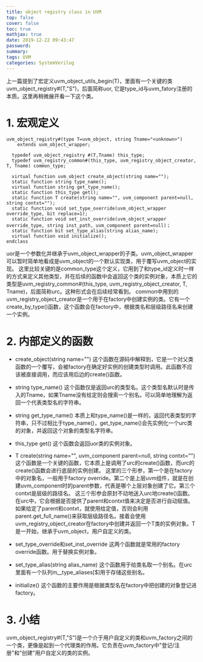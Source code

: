 ```yaml
---
title: object registry class in UVM
top: false
cover: false
toc: true
mathjax: true
date: 2019-12-22 09:43:47
password:
summary:
tags: UVM
categories: SystemVerilog
---
```



上一篇提到了宏定义uvm_object_utils_begin(T)，里面有一个关键的类uvm_object_registry#(T,"S")，后面简称uor, 它是type_id与uvm_fatory注册的本质。这里再稍微展开看一下这个类。
<!---more--->

# 1. 宏观定义
~~~
uvm_object_registry#(type T=uvm_object, string Tname="<unknown>") 
    extends uvm_object_wrapper;

  typedef uvm_object_registry #(T,Tname) this_type;
  typedef uvm_registry_common#(this_type, uvm_registry_object_creator, T, Tname) common_type;
  
  virtual function uvm_object create_object(string name="");
  static function string type_name();
  virtual function string get_type_name();
  static function this_type get();
  static function T create(string name="", uvm_component parent=null, string contxt="");
  static function void set_type_override(uvm_object_wrapper override_type, bit replace=1);
  static function void set_inst_override(uvm_object_wrapper override_type, string inst_path, uvm_component parent=null)；
  static function bit set_type_alias(string alias_name);
  virtual function void initialize();
endclass
~~~
uor是一个参数化并继承于uvm_object_wrapper的子类。uvm_object_wrapper可以暂时简单地看成是uvm_object的一个默认实现类，用于覆写uvm_object的实现。
这里比较关键的是common_type这个定义，它用到了和type_id定义时一样的方式来定义其他类型，并在后续的函数中会返回这个类的实例对象，本质上它的类型是uvm_registry_common#(this_type, uvm_registry_object_creator, T, Tname)，后面简称urc。这种形式会在后续经常看到。
common中用到的uvm_registry_object_creator是一个用于在factory中创建实例的类。它有一个create_by_type()函数，这个函数会在factory中，根据类名和层级路径名来创建一个实例。

# 2. 内部定义的函数
- create_object(string name="")
这个函数在源码中解释到，它是一个对父类函数的一个覆写，会被factory在确定好实例的创建类型时调用。此函数不应该被直接调用，而应该用后边的create()函数。

- string type_name()
这个函数仅是返回urc的类型名。这个类型名默认时是传入的Tname，如果Tname没有给定则会搜索一个别名。可以简单地理解为返回一个代表类型名的字符串。

- string get_type_name()
本质上和type_name()是一样的，返回代表类型的字符串，只不过相比于type_name()，get_type_name()会先实例化一个urc类的对象，并返回这个对象的类型名字符串。

- this_type get()
这个函数会返回uor类的实例对象。

- T create(string name="", uvm_component parent=null, string contxt="")
这个函数是一个关键的函数，它本质上是调用了urc的create()函数，而urc的create()函数会进行底层的实例创建。
这里的三个形参，第一个是在factory中的对象名，一般用于factory override。第二个是上层uvm组件，就是在创建uvm_component时的parent参数，代表是哪个上层对象创建了它。第三个contxt是层级的路径名。
这三个形参会原封不动地送入urc地create()函数。在urc中，它会根据是否提供了parent和contxt值来决定是否进行自动赋值。如果给定了parent和contxt，就使用给定值，否则会利用parent.get_full_name()来获取层级路径名。接着会使用uvm_registry_object_creator在factory中创建并返回一个T类的实例对象。T是一开始，继承于uvm_object，用户自定义的类。

- set_type_override和set_inst_override
这两个函数就是常用的factory override函数。用于替换实例对象。

- set_type_alias(string alias_name)
这个函数用于给类名取一个别名。在urc里面有一个队列m__type_aliases[$]用于存储这些别名。

- initialize()
这个函数的主要作用是根据类型名在factory中把创建的对象登记进factory。


# 3. 小结
uvm_object_registry#(T,"S")是一个介于用户自定义的类和uvm_factory之间的一个类，更像是起到一个代理类的作用。它负责在uvm_factory中"登记/注册"和"创建"用户自定义的类的实例。

